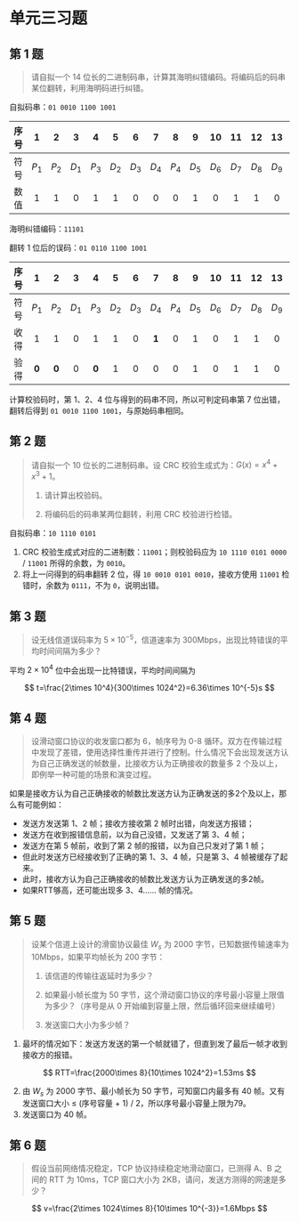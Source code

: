 # 单元三习题

## 第 1 题

> 请自拟一个 14 位长的二进制码串，计算其海明纠错编码。将编码后的码串某位翻转，利用海明码进行纠错。

自拟码串：`01 0010 1100 1001`

| 序号  |   1   |   2   |   3   |   4   |   5   |   6   |   7   |   8   |   9   |  10   |  11   |  12   |  13   |    14    |    15    |  16   |    17    |    18    |    19    |
| :---: | :---: | :---: | :---: | :---: | :---: | :---: | :---: | :---: | :---: | :---: | :---: | :---: | :---: | :------: | :------: | :---: | :------: | :------: | :------: |
| 符号  | $P_1$ | $P_2$ | $D_1$ | $P_3$ | $D_2$ | $D_3$ | $D_4$ | $P_4$ | $D_5$ | $D_6$ | $D_7$ | $D_8$ | $D_9$ | $D_{10}$ | $D_{11}$ | $P_5$ | $D_{12}$ | $D_{13}$ | $D_{14}$ |
| 数值  |   1   |   1   |   0   |   1   |   1   |   0   |   0   |   0   |   1   |   0   |   1   |   1   |   0   |    0     |    1     |   1   |    0     |    0     |    1     |

海明纠错编码：`11101`

翻转 1 位后的误码：`01 0110 1100 1001`

| 序号  |   1   |   2   |   3   |   4   |   5   |   6   |   7   |   8   |   9   |  10   |  11   |  12   |  13   |    14    |    15    |  16   |    17    |    18    |    19    |
| :---: | :---: | :---: | :---: | :---: | :---: | :---: | :---: | :---: | :---: | :---: | :---: | :---: | :---: | :------: | :------: | :---: | :------: | :------: | :------: |
| 符号  | $P_1$ | $P_2$ | $D_1$ | $P_3$ | $D_2$ | $D_3$ | $D_4$ | $P_4$ | $D_5$ | $D_6$ | $D_7$ | $D_8$ | $D_9$ | $D_{10}$ | $D_{11}$ | $P_5$ | $D_{12}$ | $D_{13}$ | $D_{14}$ |
| 收得  |   1   |   1   |   0   |   1   |   1   |   0   | **1** |   0   |   1   |   0   |   1   |   1   |   0   |    0     |    1     |   1   |    0     |    0     |    1     |
| 验得  | **0** | **0** |   0   | **0** |   1   |   0   |   0   |   0   |   1   |   0   |   1   |   1   |   0   |    0     |    1     |   1   |    0     |    0     |    1     |

计算校验码时，第 1、2、4 位与得到的码串不同，所以可判定码串第 7 位出错，翻转后得到 `01 0010 1100 1001`，与原始码串相同。

## 第 2 题

> 请自拟一个 10 位长的二进制码串。设 CRC 校验生成式为：$G(x)=x^4+x^3+1$。
>
> 1. 请计算出校验码。
>
> 2. 将编码后的码串某两位翻转，利用 CRC 校验进行检错。

自拟码串：`10 1110 0101`

1. CRC 校验生成式对应的二进制数：`11001`；则校验码应为 `10 1110 0101 0000` / `11001` 所得的余数，为 `0010`。
2. 将上一问得到的码串翻转 2 位，得 `10 0010 0101 0010`，接收方使用 `11001` 检错时，余数为 `0111`，不为 `0`，说明出错。

## 第 3 题

> 设无线信道误码率为 $5\times 10^{-5}$，信道速率为 300Mbps，出现比特错误的平均时间间隔为多少？

平均 $2\times 10^4$ 位中会出现一比特错误，平均时间间隔为

$$
t=\frac{2\times 10^4}{300\times 1024^2}=6.36\times 10^{-5}s
$$

## 第 4 题

> 设滑动窗口协议的收发窗口都为 6，帧序号为 0-8 循环。双方在传输过程中发现了差错，使用选择性重传并进行了控制。什么情况下会出现发送方认为自己正确发送的帧数量，比接收方认为正确接收的数量多 2 个及以上，即例举一种可能的场景和演变过程。

如果是接收方认为自己正确接收的帧数比发送方认为正确发送的多2个及以上，那么有可能例如：

- 发送方发送第 1、2 帧；接收方接收第 2 帧时出错，向发送方报错；
- 发送方在收到报错信息前，以为自己没错，又发送了第 3、4 帧；
- 发送方在第 5 帧前，收到了第 2 帧的报错，以为自己只发对了第 1 帧；
- 但此时发送方已经接收到了正确的第 1、3、4 帧，只是第 3、4 帧被缓存了起来。
- 此时，接收方认为自己正确接收的帧数比发送方认为正确发送的多2帧。
- 如果RTT够高，还可能出现多 3、4...... 帧的情况。

## 第 5 题

> 设某个信道上设计的滑窗协议最佳 $W_s$ 为 2000 字节，已知数据传输速率为 10Mbps，如果平均帧长为 200 字节：
>
> 1. 该信道的传输往返延时为多少？
>
> 2. 如果最小帧长度为 50 字节，这个滑动窗口协议的序号最小容量上限值为多少？（序号是从 0 开始编到容量上限，然后循环回来继续编号）
>
> 3. 发送窗口大小为多少帧？

1. 最坏的情况如下：发送方发送的第一个帧就错了，但直到发了最后一帧才收到接收方的报错。

$$
RTT=\frac{2000\times 8}{10\times 1024^2}=1.53ms
$$

2. 由 $W_s$ 为 2000 字节、最小帧长为 50 字节，可知窗口内最多有 40 帧。又有发送窗口大小 $\le$ (序号容量 + 1) / 2，所以序号最小容量上限为79。
3. 发送窗口为 40 帧。

## 第 6 题

> 假设当前网络情况稳定，TCP 协议持续稳定地滑动窗口，已测得 A、B 之间的 RTT 为 10ms，TCP 窗口大小为 2KB，请问，发送方测得的网速是多少？

$$
v=\frac{2\times 1024\times 8}{10\times 10^{-3}}=1.6Mbps
$$
